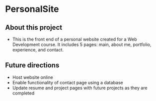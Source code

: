 # PersonalSite

## About this project

* This is the front end of a personal website created for a Web Development course. It includes 5 pages: main, about me, portfolio, experience, and contact.

## Future directions

* Host website online
* Enable functionality of contact page using a database
* Update resume and project pages with future projects as they are completed
